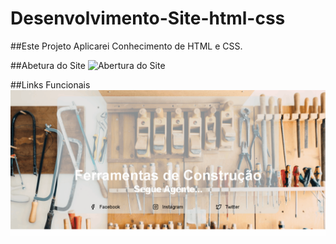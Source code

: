# Desenvolvimento-Site-html-css
##Este Projeto Aplicarei Conhecimento de HTML e CSS.

##Abetura do Site
![Abertura do Site](https://github.com/Vavatrewq/Desenvolvimento-Site-html-css/blob/main/inicio.gif)

##Links Funcionais
![Links](https://github.com/Vavatrewq/Desenvolvimento-Site-html-css/blob/main/inicio2.gif)
